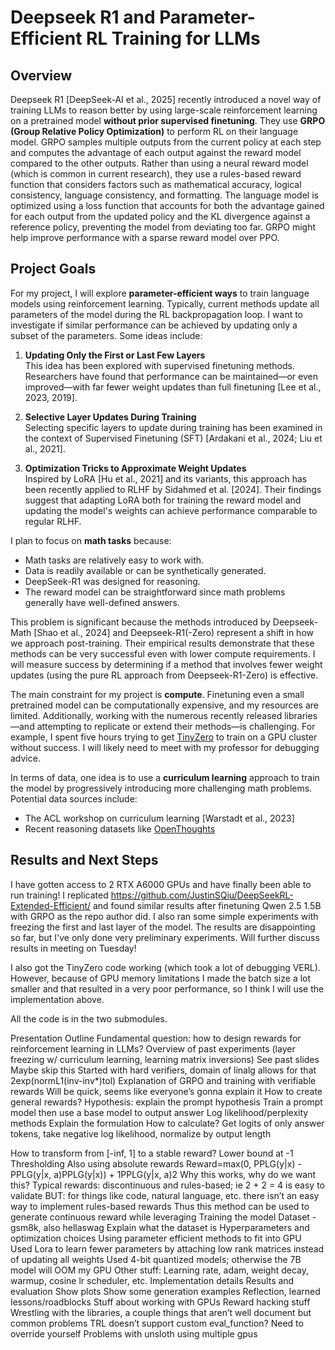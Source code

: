 # Deepseek R1 and Parameter-Efficient RL Training for LLMs

## Overview

Deepseek R1 [DeepSeek-AI et al., 2025] recently introduced a novel way of training LLMs to reason better by using large-scale reinforcement learning on a pretrained model **without prior supervised finetuning**. They use **GRPO (Group Relative Policy Optimization)** to perform RL on their language model. GRPO samples multiple outputs from the current policy at each step and computes the advantage of each output against the reward model compared to the other outputs. Rather than using a neural reward model (which is common in current research), they use a rules-based reward function that considers factors such as mathematical accuracy, logical consistency, language consistency, and formatting. The language model is optimized using a loss function that accounts for both the advantage gained for each output from the updated policy and the KL divergence against a reference policy, preventing the model from deviating too far. GRPO might help improve performance with a sparse reward model over PPO.

## Project Goals

For my project, I will explore **parameter-efficient ways** to train language models using reinforcement learning. Typically, current methods update all parameters of the model during the RL backpropagation loop. I want to investigate if similar performance can be achieved by updating only a subset of the parameters. Some ideas include:

1. **Updating Only the First or Last Few Layers**  
   This idea has been explored with supervised finetuning methods. Researchers have found that performance can be maintained—or even improved—with far fewer weight updates than full finetuning [Lee et al., 2023, 2019].

2. **Selective Layer Updates During Training**  
   Selecting specific layers to update during training has been examined in the context of Supervised Finetuning (SFT) [Ardakani et al., 2024; Liu et al., 2021].

3. **Optimization Tricks to Approximate Weight Updates**  
   Inspired by LoRA [Hu et al., 2021] and its variants, this approach has been recently applied to RLHF by Sidahmed et al. [2024]. Their findings suggest that adapting LoRA both for training the reward model and updating the model's weights can achieve performance comparable to regular RLHF.

I plan to focus on **math tasks** because:
- Math tasks are relatively easy to work with.
- Data is readily available or can be synthetically generated.
- DeepSeek-R1 was designed for reasoning.
- The reward model can be straightforward since math problems generally have well-defined answers.

This problem is significant because the methods introduced by Deepseek-Math [Shao et al., 2024] and Deepseek-R1(-Zero) represent a shift in how we approach post-training. Their empirical results demonstrate that these methods can be very successful even with lower compute requirements. I will measure success by determining if a method that involves fewer weight updates (using the pure RL approach from Deepseek-R1-Zero) is effective.

The main constraint for my project is **compute**. Finetuning even a small pretrained model can be computationally expensive, and my resources are limited. Additionally, working with the numerous recently released libraries—and attempting to replicate or extend their methods—is challenging. For example, I spent five hours trying to get [TinyZero](https://github.com/Jiayi-Pan/TinyZero) to train on a GPU cluster without success. I will likely need to meet with my professor for debugging advice.

In terms of data, one idea is to use a **curriculum learning** approach to train the model by progressively introducing more challenging math problems. Potential data sources include:
- The ACL workshop on curriculum learning [Warstadt et al., 2023]
- Recent reasoning datasets like [OpenThoughts](https://huggingface.co/datasets/open-thoughts/OpenThoughts-114k)

## Results and Next Steps

I have gotten access to 2 RTX A6000 GPUs and have finally been able to run training! I replicated https://github.com/JustinSQiu/DeepSeekRL-Extended-Efficient/ and found similar results after finetuning Qwen 2.5 1.5B with GRPO as the repo author did. I also ran some simple experiments with freezing the first and last layer of the model. The results are disappointing so far, but I've only done very preliminary experiments. Will further discuss results in meeting on Tuesday!

I also got the TinyZero code working (which took a lot of debugging VERL). However, because of GPU memory limitations I made the batch size a lot smaller and that resulted in a very poor performance, so I think I will use the implementation above.

All the code is in the two submodules.

Presentation Outline
Fundamental question: how to design rewards for reinforcement learning in LLMs?
Overview of past experiments (layer freezing w/ curriculum learning, learning matrix inversions)
See past slides
Maybe skip this
Started with hard verifiers, domain of linalg allows for that
2exp(normL1(inv-inv*)tol)
Explanation of GRPO and training with verifiable rewards
Will be quick, seems like everyone’s gonna explain it
How to create general rewards?
Hypothesis: explain the prompt hypothesis
Train a prompt model then use a base model to output answer
Log likelihood/perplexity methods
Explain the formulation
How to calculate? Get logits of only answer tokens, take negative log likelihood, normalize by output length

How to transform from [-inf, 1] to a stable reward?
Lower bound at -1
Thresholding
Also using absolute rewards
Reward=max(0, PPLG(y|x) - PPLG(y|x, a)PPLG(y|x)) + 1PPLG(y|x, a)2
Why this works, why do we want this?
Typical rewards: discontinuous and rules-based; ie 2 + 2 = 4 is easy to validate
BUT: for things like code, natural language, etc. there isn’t an easy way to implement rules-based rewards
Thus this method can be used to generate continuous reward while leveraging 
Training the model
Dataset - gsm8k, also hellaswag
Explain what the dataset is
Hyperparameters and optimization choices
Using parameter efficient methods to fit into GPU
Used Lora to learn fewer parameters by attaching low rank matrices instead of updating all weights
Used 4-bit quantized models; otherwise the 7B model will OOM my GPU
Other stuff: Learning rate, adam, weight decay, warmup, cosine lr scheduler, etc.
Implementation details
Results and evaluation
Show plots
Show some generation examples
Reflection, learned lessons/roadblocks
Stuff about working with GPUs
Reward hacking stuff
Wrestling with the libraries, a couple things that aren’t well document but common problems
TRL doesn’t support custom eval_function? Need to override yourself
Problems with unsloth using multiple gpus
